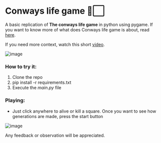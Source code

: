 # Conways life game 🔳⬜

A basic replication of **The conways life game** in python using pygame. If you want to know more of what does Conways life game is about, read [here](https://en.wikipedia.org/wiki/Conway%27s_Game_of_Life "here").

If you need more context, watch this short [video](https://www.youtube.com/watch?v=ouipbDkwHWA "video").

![image](https://github.com/simongiraldo/conways-life/assets/98622192/be9d309b-830d-430d-ac45-c018092e6c21)

### How to try it:
1. Clone the repo
2. pip install -r requirements.txt
3. Execute the *main.py* file

### Playing:
- Just click anywhere to alive or kill a square. Once you want to see how generations are made, press the start button

![image](https://github.com/simongiraldo/conways-life/assets/98622192/b46e2e62-9646-432c-b231-3a2cd37b533c)

Any feedback or observation will be appreciated.
